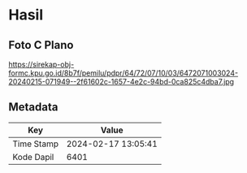 # Hasil

## Foto C Plano

https://sirekap-obj-formc.kpu.go.id/8b7f/pemilu/pdpr/64/72/07/10/03/6472071003024-20240215-071949--2f61602c-1657-4e2c-94bd-0ca825c4dba7.jpg


## Metadata

| Key        | Value               |
| ---------- | ------------------- |
| Time Stamp | 2024-02-17 13:05:41 |
| Kode Dapil | 6401                |



